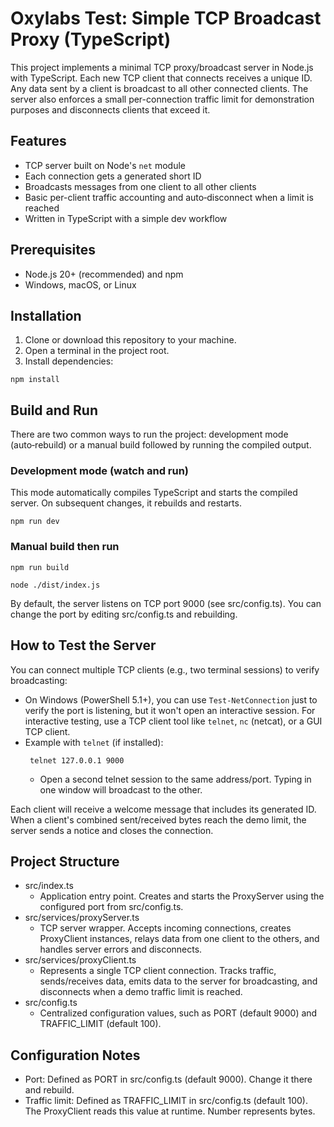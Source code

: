 # Oxylabs Test: Simple TCP Broadcast Proxy (TypeScript)

This project implements a minimal TCP proxy/broadcast server in Node.js with TypeScript. Each new TCP client that connects receives a unique ID. Any data sent by a client is broadcast to all other connected clients. The server also enforces a small per-connection traffic limit for demonstration purposes and disconnects clients that exceed it.

## Features
- TCP server built on Node's `net` module
- Each connection gets a generated short ID
- Broadcasts messages from one client to all other clients
- Basic per-client traffic accounting and auto‑disconnect when a limit is reached
- Written in TypeScript with a simple dev workflow

## Prerequisites
- Node.js 20+ (recommended) and npm
- Windows, macOS, or Linux

## Installation
1. Clone or download this repository to your machine.
2. Open a terminal in the project root.
3. Install dependencies:
```
npm install
```

## Build and Run
There are two common ways to run the project: development mode (auto‑rebuild) or a manual build followed by running the compiled output.

### Development mode (watch and run)
This mode automatically compiles TypeScript and starts the compiled server. On subsequent changes, it rebuilds and restarts.
``` 
npm run dev
```
### Manual build then run

``` 
npm run build
```

```
node ./dist/index.js
```

By default, the server listens on TCP port 9000 (see src/config.ts). You can change the port by editing src/config.ts and rebuilding.

## How to Test the Server
You can connect multiple TCP clients (e.g., two terminal sessions) to verify broadcasting:
- On Windows (PowerShell 5.1+), you can use `Test-NetConnection` just to verify the port is listening, but it won't open an interactive session. For interactive testing, use a TCP client tool like `telnet`, `nc` (netcat), or a GUI TCP client.
- Example with `telnet` (if installed):
  ``` 
   telnet 127.0.0.1 9000 
  ```
  - Open a second telnet session to the same address/port. Typing in one window will broadcast to the other.

Each client will receive a welcome message that includes its generated ID. When a client's combined sent/received bytes reach the demo limit, the server sends a notice and closes the connection.

## Project Structure
- src/index.ts
  - Application entry point. Creates and starts the ProxyServer using the configured port from src/config.ts.
- src/services/proxyServer.ts
  - TCP server wrapper. Accepts incoming connections, creates ProxyClient instances, relays data from one client to the others, and handles server errors and disconnects.
- src/services/proxyClient.ts
  - Represents a single TCP client connection. Tracks traffic, sends/receives data, emits data to the server for broadcasting, and disconnects when a demo traffic limit is reached.
- src/config.ts
  - Centralized configuration values, such as PORT (default 9000) and TRAFFIC_LIMIT (default 100).

## Configuration Notes
- Port: Defined as PORT in src/config.ts (default 9000). Change it there and rebuild.
- Traffic limit: Defined as TRAFFIC_LIMIT in src/config.ts (default 100). The ProxyClient reads this value at runtime. Number represents bytes.
